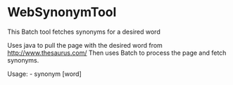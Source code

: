# WebSynonymTool
This Batch tool fetches synonyms for a desired word

Uses java to pull the page with the desired word from http://www.thesaurus.com/ 
Then uses Batch to process the page and fetch synonyms.

Usage:
    - synonym [word]
